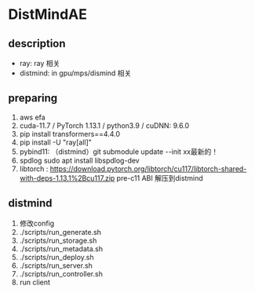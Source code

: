# DistMindAE

## description

+ ray: ray 相关
+ distmind: in gpu/mps/dismind 相关

## preparing

1. aws efa 
2. cuda-11.7 / PyTorch 1.13.1 / python3.9 / cuDNN: 9.6.0
3. pip install transformers==4.4.0
4. pip install -U "ray[all]"
5. pybind11: （distmind）git submodule update --init xx最新的！
6. spdlog    sudo apt install libspdlog-dev
7. libtorch : https://download.pytorch.org/libtorch/cu117/libtorch-shared-with-deps-1.13.1%2Bcu117.zip  pre-c11 ABI  解压到distmind

## distmind

1. 修改config
2. ./scripts/run_generate.sh
3. ./scripts/run_storage.sh
4. ./scripts/run_metadata.sh
5. ./scripts/run_deploy.sh
6. ./scripts/run_server.sh
7. ./scripts/run_controller.sh
8. run client